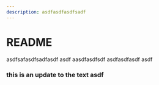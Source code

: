 ```yaml
---
description: asdfasdfasdfsadf
---
```


# README

asdfsafasdfsadfasdf asdf aasdfasdfsdf asdfasdfasdf asdf

### this is an update to the text asdf
